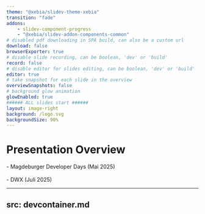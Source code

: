 ```yaml
---
theme: "@xebia/slidev-theme-xebia"
transition: "fade"
addons:
    - slidev-component-progress
    - "@xebia/slidev-addon-components-common"
# disabled pdf downloading in SPA build, can also be a custom url
download: false
browserExporter: true
# disable slide recording, can be boolean, 'dev' or 'build'
record: false
# disable editor for slides editing, can be boolean, 'dev' or 'build'
editor: true
# take snapshot for each slide in the overview
overviewSnapshots: false
# background glow animation
glowEnabled: true
###### ALL slides start ######
layout: image-right
background: /logo.svg
backgroundSize: 90%
---
```


# Presentation Overview
 <Link to="2" title="Devcontainers"/> - Magdeburger Developer Days (Mai 2025)

 <br/>
 <br/>

 <Link to="30" title="Localization of Web-Apps"/> - DWX (Juli 2025)

---
src: devcontainer.md
---